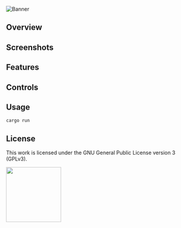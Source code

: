 ![Banner](https://s-christy.com/status-banner-service/style-analysis/banner-slim.svg)

## Overview

## Screenshots

## Features

## Controls

## Usage

```
cargo run
```

## License

This work is licensed under the GNU General Public License version 3 (GPLv3).

[<img src="https://s-christy.com/status-banner-service/GPLv3_Logo.svg" width="150" />](https://www.gnu.org/licenses/gpl-3.0.en.html)
